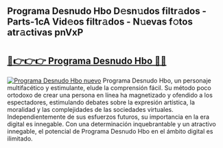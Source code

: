 ## Programa Desnudo Hbo D𝚎sn𝚞dos filtr𝚊dos - Parts-1cA Vid𝚎os filtr𝚊dos - N𝚞evas f𝚘tos atr𝚊ctivas pnVxP

# <h2><a href="http://mb11dbh.tromn.icu/?c=Programa+Desnudo+Hbo">🔗👉👉👉 Programa Desnudo Hbo 🔗🔗</a></h2>

[![Programa Desnudo Hbo nuevo](https://i.imgur.com/pEAQMta.gif)](http://mb11dbh.tromn.icu/?c=Programa+Desnudo+Hbo)
Programa Desnudo Hbo, un personaje multifacético y estimulante, elude la comprensión fácil. Su método poco ortodoxo de crear una persona en línea ha magnetizado y ofendido a los espectadores, estimulando debates sobre la expresión artística, la moralidad y las complejidades de las sociedades virtuales. Independientemente de sus esfuerzos futuros, su importancia en la era digital es innegable. Con una determinación inquebrantable y un atractivo innegable, el potencial de Programa Desnudo Hbo en el ámbito digital es ilimitado.
